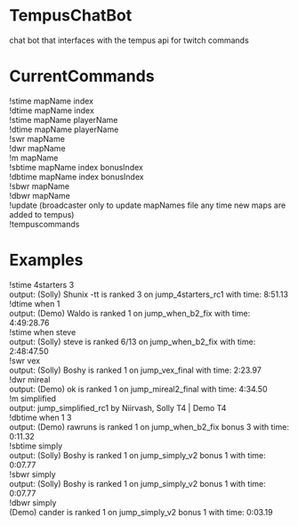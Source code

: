 # TempusChatBot
 chat bot that interfaces with the tempus api for twitch commands

# CurrentCommands
 !stime mapName index <br>
 !dtime mapName index <br>
 !stime mapName playerName <br>
 !dtime mapName playerName <br>
 !swr mapName <br>
 !dwr mapName <br>
 !m mapName <br>
 !sbtime mapName index bonusIndex <br>
 !dbtime mapName index bonusIndex <br>
 !sbwr mapName <br>
 !dbwr mapName <br>
 !update (broadcaster only to update mapNames file any time new maps are added to tempus) <br>
 !tempuscommands <br>

# Examples
 !stime 4starters 3 <br>
 output: (Solly) Shunix -tt is ranked 3 on jump_4starters_rc1 with time: 8:51.13 <br>
 !dtime when 1 <br>
 output: (Demo) Waldo is ranked 1 on jump_when_b2_fix with time: 4:49:28.76 <br>
 !stime when steve <br>
 output: (Solly) steve is ranked 6/13 on jump_when_b2_fix with time: 2:48:47.50 <br>
 !swr vex <br>
 output: (Solly) Boshy is ranked 1 on jump_vex_final with time: 2:23.97 <br>
 !dwr mireal <br>
 output: (Demo) ok is ranked 1 on jump_mireal2_final with time: 4:34.50 <br>
 !m simplified <br>
 output: jump_simplified_rc1 by Niirvash, Solly T4 | Demo T4 <br>
 !dbtime when 1 3 <br>
 output: (Demo) rawruns is ranked 1 on jump_when_b2_fix bonus 3 with time: 0:11.32 <br>
 !sbtime simply <br>
 output: (Solly) Boshy is ranked 1 on jump_simply_v2 bonus 1 with time: 0:07.77 <br>
 !sbwr simply <br>
 output: (Solly) Boshy is ranked 1 on jump_simply_v2 bonus 1 with time: 0:07.77 <br>
 !dbwr simply <br>
 (Demo) cander is ranked 1 on jump_simply_v2 bonus 1 with time: 0:03.19 <br>

